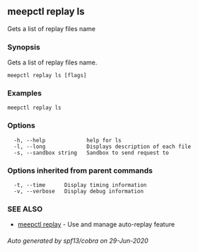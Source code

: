 ## meepctl replay ls

Gets a list of replay files name

### Synopsis

Gets a list of replay files name.

```
meepctl replay ls [flags]
```

### Examples

```
meepctl replay ls
```

### Options

```
  -h, --help             help for ls
  -l, --long             Displays description of each file
  -s, --sandbox string   Sandbox to send request to
```

### Options inherited from parent commands

```
  -t, --time      Display timing information
  -v, --verbose   Display debug information
```

### SEE ALSO

* [meepctl replay](meepctl_replay.md)	 - Use and manage auto-replay feature

###### Auto generated by spf13/cobra on 29-Jun-2020
